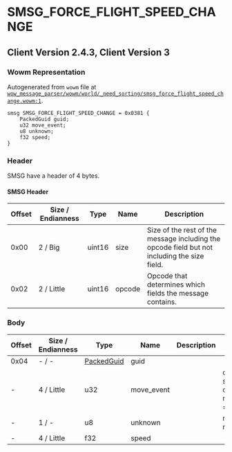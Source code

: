 # SMSG_FORCE_FLIGHT_SPEED_CHANGE

## Client Version 2.4.3, Client Version 3

### Wowm Representation

Autogenerated from `wowm` file at [`wow_message_parser/wowm/world/_need_sorting/smsg_force_flight_speed_change.wowm:1`](https://github.com/gtker/wow_messages/tree/main/wow_message_parser/wowm/world/_need_sorting/smsg_force_flight_speed_change.wowm#L1).
```rust,ignore
smsg SMSG_FORCE_FLIGHT_SPEED_CHANGE = 0x0381 {
    PackedGuid guid;
    u32 move_event;
    u8 unknown;
    f32 speed;
}
```
### Header

SMSG have a header of 4 bytes.

#### SMSG Header

| Offset | Size / Endianness | Type   | Name   | Description |
| ------ | ----------------- | ------ | ------ | ----------- |
| 0x00   | 2 / Big           | uint16 | size   | Size of the rest of the message including the opcode field but not including the size field.|
| 0x02   | 2 / Little        | uint16 | opcode | Opcode that determines which fields the message contains.|

### Body

| Offset | Size / Endianness | Type | Name | Description | Comment |
| ------ | ----------------- | ---- | ---- | ----------- | ------- |
| 0x04 | - / - | [PackedGuid](../spec/packed-guid.md) | guid |  |  |
| - | 4 / Little | u32 | move_event |  | cmangos/mangoszero/vmangos: set to 0<br/>cmangos/mangoszero/vmangos: moveEvent, NUM_PMOVE_EVTS = 0x39 |
| - | 1 / - | u8 | unknown |  | mangosone sets to 0<br/>mangosone: new 2.1.0 |
| - | 4 / Little | f32 | speed |  |  |

